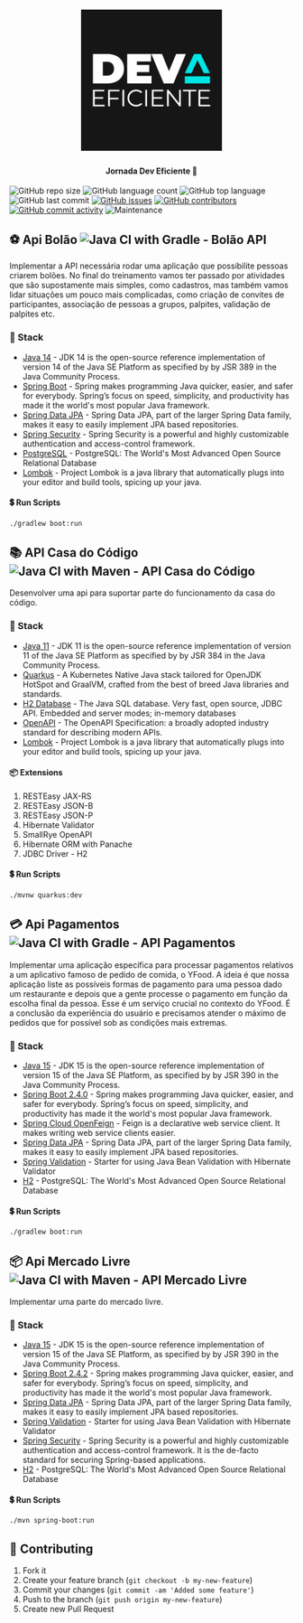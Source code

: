 <h1 align="center">
    <img alt="Jornada Dev Eficiente" title="#JornadaDevEficente" src=".github/logo.png" width="250px" />
</h1>

<h4 align="center"> 
	Jornada Dev Eficiente 🚀
</h4>

![GitHub repo size](https://img.shields.io/github/repo-size/tacsio/jornada-dev-eficiente?color=%2331acbf)
![GitHub language count](https://img.shields.io/github/languages/count/tacsio/jornada-dev-eficiente?color=%2331acbf)
![GitHub top language](https://img.shields.io/github/languages/top/tacsio/jornada-dev-eficiente?color=%2331acbf)
![GitHub last commit](https://img.shields.io/github/last-commit/tacsio/jornada-dev-eficiente?color=%2331acbf)
[![GitHub issues](https://img.shields.io/github/issues-raw/tacsio/jornada-dev-eficiente?color=%2331acbf)](https://github.com/tacsio/jornada-dev-eficiente/issues)
[![GitHub contributors](https://img.shields.io/github/contributors/tacsio/jornada-dev-eficiente?color=%2331acbf)](https://github.com/tacsio/jornada-dev-eficiente/graphs/contributors)
[![GitHub commit activity](https://img.shields.io/github/commit-activity/w/tacsio/jornada-dev-eficiente?color=%2331acbf)](https://github.com/tacsio/jornada-dev-eficiente/graphs/commit-activity)
![Maintenance](https://img.shields.io/maintenance/yes/2020?color=%2331acbf)

## :soccer: Api Bolão ![Java CI with Gradle - Bolão API](https://github.com/tacsio/jornada-dev-eficiente/workflows/Java%20CI%20with%20Gradle%20-%20Bol%C3%A3o%20API/badge.svg)

Implementar a API necessária rodar uma aplicação que possibilite pessoas criarem bolões. No final do treinamento vamos ter passado por atividades que são supostamente mais simples, como cadastros, mas também vamos lidar situações um pouco mais complicadas, como criação de convites de participantes, associação de pessoas a grupos, palpites, validação de palpites etc.

### :pushpin: Stack

- [Java 14][java14] - JDK 14 is the open-source reference implementation of version 14 of the Java SE Platform as specified by by JSR 389 in the Java Community Process.
- [Spring Boot][spring] - Spring makes programming Java quicker, easier, and safer for everybody. Spring’s focus on speed, simplicity, and productivity has made it the world's most popular Java framework.
- [Spring Data JPA][springdata] - Spring Data JPA, part of the larger Spring Data family, makes it easy to easily implement JPA based repositories.
- [Spring Security][springsecurity] - Spring Security is a powerful and highly customizable authentication and access-control framework.
- [PostgreSQL][postgres] - PostgreSQL: The World's Most Advanced Open Source Relational Database
- [Lombok][lombok] - Project Lombok is a java library that automatically plugs into your editor and build tools, spicing up your java.


#### :heavy_dollar_sign: Run Scripts
```bash
./gradlew boot:run
```

## :books: API Casa do Código ![Java CI with Maven - API Casa do Código](https://github.com/tacsio/jornada-dev-eficiente/workflows/Java%20CI%20with%20Maven%20-%20API%20Casa%20do%20C%C3%B3digo/badge.svg)

Desenvolver uma api para suportar parte do funcionamento da casa do código.

### :pushpin: Stack
- [Java 11][java11] - JDK 11 is the open-source reference implementation of version 11 of the Java SE Platform as specified by by JSR 384 in the Java Community Process.
- [Quarkus][quarkus] - A Kubernetes Native Java stack tailored for OpenJDK HotSpot and GraalVM, crafted from the best of breed Java libraries and standards.
- [H2 Database][h2] - The Java SQL database. Very fast, open source, JDBC API. Embedded and server modes; in-memory databases
- [OpenAPI][openapi] - The OpenAPI Specification: a broadly adopted industry standard for describing modern APIs.
- [Lombok][lombok] - Project Lombok is a java library that automatically plugs into your editor and build tools, spicing up your java.


#### :package: Extensions
1. RESTEasy JAX-RS
2. RESTEasy JSON-B
3. RESTEasy JSON-P
4. Hibernate Validator
5. SmallRye OpenAPI
6. Hibernate ORM with Panache
7. JDBC Driver - H2


#### :heavy_dollar_sign: Run Scripts
```bash
./mvnw quarkus:dev
```

## :credit_card: Api Pagamentos ![Java CI with Gradle - API Pagamentos](https://github.com/tacsio/jornada-dev-eficiente/workflows/Java%20CI%20with%20Gradle%20-%20API%20Pagamentos/badge.svg)

Implementar uma aplicação específica para processar pagamentos relativos a um aplicativo famoso de pedido de comida, o YFood.
A ideia é que nossa aplicação liste as possíveis formas de pagamento para uma pessoa dado um restaurante e depois que a gente processe o pagamento em função da escolha final da pessoa.
Esse é um serviço crucial no contexto do YFood. É a conclusão da experiência do usuário e precisamos atender o máximo de pedidos que for possível sob as condições mais extremas. 

### :pushpin: Stack

- [Java 15][java15] - JDK 15 is the open-source reference implementation of version 15 of the Java SE Platform, as specified by by JSR 390 in the Java Community Process.
- [Spring Boot 2.4.0][spring] - Spring makes programming Java quicker, easier, and safer for everybody. Spring’s focus on speed, simplicity, and productivity has made it the world's most popular Java framework.
- [Spring Cloud OpenFeign][openfeign] - Feign is a declarative web service client. It makes writing web service clients easier.
- [Spring Data JPA][springdata] - Spring Data JPA, part of the larger Spring Data family, makes it easy to easily implement JPA based repositories.
- [Spring Validation][springvalidation] - Starter for using Java Bean Validation with Hibernate Validator
- [H2][h2] - PostgreSQL: The World's Most Advanced Open Source Relational Database



#### :heavy_dollar_sign: Run Scripts
```bash
./gradlew boot:run
```

## :package: Api Mercado Livre ![Java CI with Maven - API Mercado Livre](https://github.com/tacsio/jornada-dev-eficiente/workflows/Java%20CI%20with%20Maven%20-%20API%20Mercado%20Livre/badge.svg)

Implementar uma parte do mercado livre. 

### :pushpin: Stack

- [Java 15][java15] - JDK 15 is the open-source reference implementation of version 15 of the Java SE Platform, as specified by by JSR 390 in the Java Community Process.
- [Spring Boot 2.4.2][spring] - Spring makes programming Java quicker, easier, and safer for everybody. Spring’s focus on speed, simplicity, and productivity has made it the world's most popular Java framework.
- [Spring Data JPA][springdata] - Spring Data JPA, part of the larger Spring Data family, makes it easy to easily implement JPA based repositories.
- [Spring Validation][springvalidation] - Starter for using Java Bean Validation with Hibernate Validator
- [Spring Security][springsecurity] - Spring Security is a powerful and highly customizable authentication and access-control framework. It is the de-facto standard for securing Spring-based applications.
- [H2][h2] - PostgreSQL: The World's Most Advanced Open Source Relational Database



#### :heavy_dollar_sign: Run Scripts
```bash
./mvn spring-boot:run
```


## :bullettrain_side: Contributing

1. Fork it
2. Create your feature branch (`git checkout -b my-new-feature`)
3. Commit your changes (`git commit -am 'Added some feature'`)
4. Push to the branch (`git push origin my-new-feature`)
5. Create new Pull Request


[java14]: https://openjdk.java.net/projects/jdk/14/
[java15]: https://openjdk.java.net/projects/jdk/15/
[java11]: https://openjdk.java.net/projects/jdk/11/

[spring]: https://spring.io/
[springdata]: https://spring.io/projects/spring-data-jpa
[springsecurity]: https://spring.io/projects/spring-security
[postgres]: https://www.postgresql.org/
[lombok]: https://projectlombok.org/

[quarkus]: http://quarkus.io/
[h2]: http://www.h2database.com/html/main.html
[openapi]: https://www.openapis.org/

[nodejs]: https://nodejs.org
[reactjs]: https://reactjs.org/
[sqlite]:https://www.sqlite.org/index.html
[axios]: https://github.com/axios/axios
[expo]: https://expo.io/
[reactnative]: https://reactnative.dev/

[springvalidation]: https://github.com/spring-projects/spring-boot/wiki/Spring-Boot-2.3-Release-Notes#validation-starter-no-longer-included-in-web-starters
[openfeign]: https://cloud.spring.io/spring-cloud-openfeign/reference/html/
